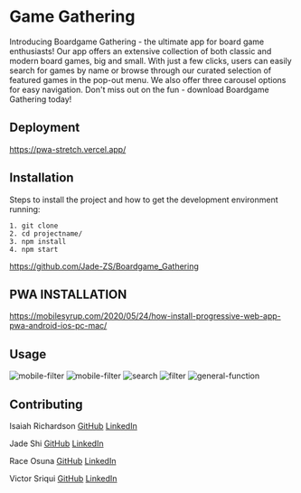# Game Gathering

Introducing Boardgame Gathering - the ultimate app for board game enthusiasts! Our app offers an extensive collection of both classic and modern board games, big and small. With just a few clicks, users can easily search for games by name or browse through our curated selection of featured games in the pop-out menu. We also offer three carousel options for easy navigation. Don't miss out on the fun - download Boardgame Gathering today!

## Deployment
https://pwa-stretch.vercel.app/

## Installation

Steps to install the project and how to get the development environment running:

```
1. git clone 
2. cd projectname/
3. npm install
4. npm start

```
https://github.com/Jade-ZS/Boardgame_Gathering

## PWA INSTALLATION
https://mobilesyrup.com/2020/05/24/how-install-progressive-web-app-pwa-android-ios-pc-mac/

## Usage
![mobile-filter](https://user-images.githubusercontent.com/123802263/257013243-852e716f-96f8-470d-9cb2-ee373ea7bd1a.gif)
![mobile-filter](https://user-images.githubusercontent.com/123802263/257013255-7ef33d62-6ebe-4073-9892-98a0e974d38c.gif)
![search](https://user-images.githubusercontent.com/123802263/257012337-ec486d09-c530-40d2-92f7-f430315a11c5.gif)
![filter](https://user-images.githubusercontent.com/123802263/257012344-4b6e93c9-23ca-430b-956e-e04793f322b1.gif)
![general-function](https://user-images.githubusercontent.com/123802263/257012348-85ba8fd1-6f42-4f84-bd17-6090f085b0ca.gif)
## Contributing

Isaiah Richardson
[GitHub](https://github.com/CapCinematic)
[LinkedIn](https://www.linkedin.com/in/isaiah-cap-richardson/)

Jade Shi
[GitHub](https://github.com/Jade-ZS)
[LinkedIn](https://www.linkedin.com/in/ziyu-jade-shi-26447a19b/)

Race Osuna
[GitHub](https://github.com/RaceOsuna)
[LinkedIn](https://www.linkedin.com/in/raceosuna/)

Victor Sriqui
[GitHub](https://github.com/vsriqui)
[LinkedIn](https://turingschool.slack.com/archives/C05HRR6QES1/p1690658527589989)

